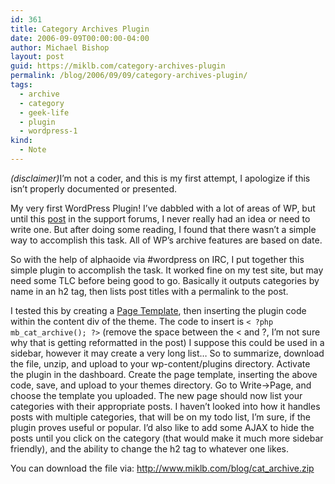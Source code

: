```yaml
---
id: 361
title: Category Archives Plugin
date: 2006-09-09T00:00:00-04:00
author: Michael Bishop
layout: post
guid: https://miklb.com/category-archives-plugin
permalink: /blog/2006/09/09/category-archives-plugin/
tags:
  - archive
  - category
  - geek-life
  - plugin
  - wordpress-1
kind:
  - Note
---
```

<p><em>(disclaimer)</em>I’m not a coder, and this is my first attempt, I apologize if this isn’t properly documented or presented.</p>

<p>My very first WordPress Plugin!  I’ve dabbled with a lot of areas of WP, but until this <a href="http://wordpress.org/support/topic/86463?replies=2">post</a> in the support forums, I never really had an idea or need to write one.  But after doing some reading, I found that there wasn’t a simple way to accomplish this task.  All of WP’s archive features  are based on date.</p>

<p>So with the help of alphaoide via #wordpress on IRC, I put together this simple plugin to accomplish the task.  It worked fine on my test site, but may need some TLC before being good to go.  Basically it outputs categories by name in an h2 tag, then lists post titles with a permalink to the post.</p>

<p>I tested this by creating a <a href="http://codex.wordpress.org/Pages#Page_Templates">Page Template</a>, then inserting the plugin code within the content div of the theme.
The code to insert is
 <code>< ?php mb_cat_archive(); ?></code>
(remove the space between the < and ?, I’m not sure why that is getting reformatted in the post)
I suppose this could be used in a sidebar, however it may create a very long list…
So to summarize, download the file, unzip, and upload to your wp-content/plugins directory.
Activate the plugin in the dashboard.  Create the page template, inserting the above code, save, and upload to your themes directory.
Go to Write->Page, and choose the template you uploaded.
The new page should now list your categories with their appropriate posts.
I haven’t looked into how it handles posts with multiple categories, that will be on my todo list, I’m sure, if the plugin proves useful or popular.  I’d also like to add some AJAX to hide the posts until you click on the category (that would make it much more sidebar friendly), and the ability to change the h2 tag to whatever one likes.</p>

<p>You can download the file via:
<a href="http://www.miklb.com/blog/cat_archive.zip">http://www.miklb.com/blog/cat_archive.zip</a></p>